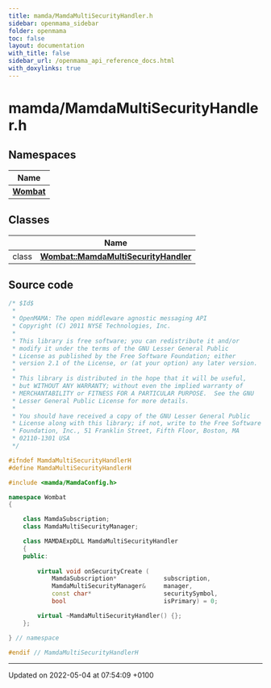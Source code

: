 ```yaml
---
title: mamda/MamdaMultiSecurityHandler.h
sidebar: openmama_sidebar
folder: openmama
toc: false
layout: documentation
with_title: false
sidebar_url: /openmama_api_reference_docs.html
with_doxylinks: true
---
```


# mamda/MamdaMultiSecurityHandler.h



## Namespaces

| Name           |
| -------------- |
| **[Wombat](namespaceWombat.html)**  |

## Classes

|                | Name           |
| -------------- | -------------- |
| class | **[Wombat::MamdaMultiSecurityHandler](classWombat_1_1MamdaMultiSecurityHandler.html)**  |




## Source code

```cpp
/* $Id$
 *
 * OpenMAMA: The open middleware agnostic messaging API
 * Copyright (C) 2011 NYSE Technologies, Inc.
 *
 * This library is free software; you can redistribute it and/or
 * modify it under the terms of the GNU Lesser General Public
 * License as published by the Free Software Foundation; either
 * version 2.1 of the License, or (at your option) any later version.
 *
 * This library is distributed in the hope that it will be useful,
 * but WITHOUT ANY WARRANTY; without even the implied warranty of
 * MERCHANTABILITY or FITNESS FOR A PARTICULAR PURPOSE.  See the GNU
 * Lesser General Public License for more details.
 *
 * You should have received a copy of the GNU Lesser General Public
 * License along with this library; if not, write to the Free Software
 * Foundation, Inc., 51 Franklin Street, Fifth Floor, Boston, MA
 * 02110-1301 USA
 */

#ifndef MamdaMultiSecurityHandlerH
#define MamdaMultiSecurityHandlerH

#include <mamda/MamdaConfig.h>

namespace Wombat
{

    class MamdaSubscription;
    class MamdaMultiSecurityManager;

    class MAMDAExpDLL MamdaMultiSecurityHandler
    {
    public:
        
        virtual void onSecurityCreate (
            MamdaSubscription*             subscription,
            MamdaMultiSecurityManager&     manager,
            const char*                    securitySymbol,
            bool                           isPrimary) = 0;

        virtual ~MamdaMultiSecurityHandler() {};
    };

} // namespace

#endif // MamdaMultiSecurityHandlerH
```


-------------------------------

Updated on 2022-05-04 at 07:54:09 +0100
